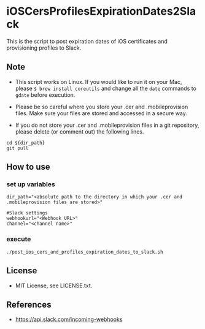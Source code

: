# iOSCersProfilesExpirationDates2Slack

This is the script to post expiration dates of iOS certificates and provisioning profiles to Slack.

## Note
* This script works on Linux. If you would like to run it on your Mac, please ```$ brew install coreutils``` and change all the ```date``` commands to ```gdate``` before execution.

* Please be so careful where you store your .cer and .mobileprovision files. Make sure your files are stored and accessed in a secure way.

* If you do not store your .cer and .mobileprovision files in a git repository, please delete (or comment out) the following lines.
```
cd ${dir_path}
git pull
```

## How to use
### set up variables

```
dir_path="<absolute path to the directory in which your .cer and .mobileprovision files are stored>"

#Slack settings
webhookurl="<Webhook URL>"
channel="<channel name>"
```

### execute
```
./post_ios_cers_and_profiles_expiration_dates_to_slack.sh
```

## License
* MIT License, see LICENSE.txt.

## References
* https://api.slack.com/incoming-webhooks
